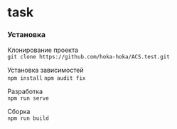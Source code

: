 # task

### Установка

Клонирование проекта  
`git clone https://github.com/hoka-hoka/ACS.test.git`

Установка зависимостей  
`npm install`
`npm audit fix`

Разработка  
`npm run serve`

Сборка  
`npm run build`
